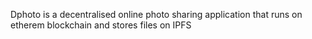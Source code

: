Dphoto is a decentralised online photo sharing application that runs on etherem blockchain and stores files on IPFS
